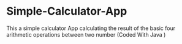 # Simple-Calculator-App
This a simple calculator App calculating the result of the basic four arithmetic operations between two number (Coded With Java ) 
